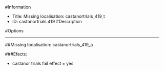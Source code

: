 #Information
 - Title: Missing localisation: castanortrials_419_t
 - ID: castanortrials.419
#Description

#Options

___
##Missing localisation: castanortrials_419_a

###Efects:<ul><li>castanor trials fail effect = yes</li></ul>
